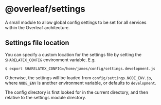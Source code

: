 @overleaf/settings
===================

A small module to allow global config settings to be set for all services
within the Overleaf architecture.

Settings file location
----------------------

You can specify a custom location for the settings file by setting the
`SHARELATEX_CONFIG` environment variable. E.g.

	$ export SHARELATEX_CONFIG=/home/james/config/settings.development.js

Otherwise, the settings will be loaded from `config/settings.NODE_ENV.js`,
where `NODE_ENV` is another environment variable, or defaults to `development`.

The config directory is first looked for in the current directory, and then relative
to the settings module directory.
